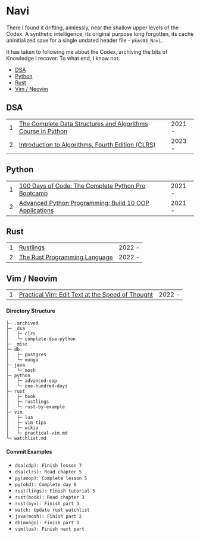 # Navi
There I found it drifting, aimlessly, near the shallow upper levels of the Codex. A synthetic intelligence, its original purpose long forgotten, its cache uninitialized save for a single undated header file - `pkms03_Navi`.

It has taken to following me about the Codex, archiving the bits of Knowledge I recover. To what end, I know not.

<!-- MarkdownTOC levels="1,2,3" -->

- [DSA](#dsa)
- [Python](#python)
- [Rust](#rust)
- [Vim / Neovim](#vim--neovim)

<!-- /MarkdownTOC -->

## DSA
<table>
    <tr>
        <td>1</td>
        <td><a href="https://github.com/jxcrw/dokugaku/tree/main/_dsa/complete-dsa-python">The Complete Data Structures and Algorithms Course in Python</a></td>
        <td>2021 - </td>
    </tr>
    <tr>
        <td>2</td>
        <td><a href="https://github.com/jxcrw/navi/tree/main/_dsa/intro-to-algos">Introduction to Algorithms, Fourth Edition (CLRS)</a></td>
        <td>2023 - </td>
    </tr>
</table>

## Python
<table>
    <tr>
        <td>1</td>
        <td><a href="https://github.com/jxcrw/dokugaku/tree/main/python/100-days-of-code">100 Days of Code: The Complete Python Pro Bootcamp</a></td>
        <td>2021 - </td>
    </tr>
    <tr>
        <td>2</td>
        <td><a href="https://github.com/jxcrw/dokugaku/tree/main/python/advanced-python-oop">Advanced Python Programming: Build 10 OOP Applications</a></td>
        <td>2021 - </td>
    </tr>
</table>

## Rust
<table>
    <tr>
        <td>1</td>
        <td><a href="https://github.com/jxcrw/dokugaku/tree/main/rust/rustlings">Rustlings</a></td>
        <td>2022 - </td>
    </tr>
    <tr>
        <td>2</td>
        <td><a href="https://github.com/jxcrw/dokugaku/tree/main/rust/book">The Rust Programming Language</a></td>
        <td>2022 - </td>
    </tr>
</table>


## Vim / Neovim
<table>
    <tr>
        <td>1</td>
        <td><a href="https://github.com/jxcrw/dokugaku/tree/main/vim/practical-vim.md">Practical Vim: Edit Text at the Speed of Thought</a></td>
        <td>2022 - </td>
    </tr>
</table>

#### Directory Structure
```
├─ .archived
├─ _dsa
│   ├─ clrs
│   └─ complete-dsa-python
├─ _misc
├─ db
│   ├─ postgres
│   └─ mongo
├─ java
│   └─ mosh
├─ python
│   ├─ advanced-oop
│   └─ one-hundred-days
├─ rust
│   ├─ book
│   ├─ rustlings
│   └─ rust-by-example
├─ vim
│   ├─ lua
│   ├─ vim-tips
│   ├─ wikia
│   └─ practical-vim.md
└─ watchlist.md
```

#### Commit Examples
- `dsa(cdp): Finish lesson 7`
- `dsa(clrs): Read chapter 5`
- `py(aoop): Complete lesson 5`
- `py(ohd): Complete day 6`
- `rust(lings): Finish tutorial 5`
- `rust(book): Read chapter 3`
- `rust(byx): Finish part 3`
- `watch: Update rust watchlist`
- `java(mosh): Finish part 2`
- `db(mongo): Finish part 3`
- `vim(lua): Finish next part`

